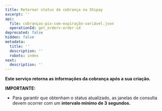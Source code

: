 ```yaml
---
title: Retornar status da cobrança na Shipay
excerpt: ''
api:
  file: cobranças-pix-com-expiração-variável.json
  operationId: get_orderv-order-id
deprecated: false
hidden: false
metadata:
  title: ''
  description: ''
  robots: index
next:
  description: ''
---
```

**Este serviço retorna as informações da cobrança após a sua criação.**

**IMPORTANTE:**

- Para garantir que obtenham o status atualizado, as janelas de consulta devem ocorrer com um **intervalo mínimo de 3 segundos.**
